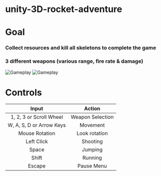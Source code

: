 # unity-3D-rocket-adventure

# Goal
### Collect resources and kill all skeletons to complete the game
### 3 different weapons (various range, fire rate & damage)

![Gameplay](Readme%20Resources/gameplay1.gif)
![Gameplay](Readme%20Resources/gameplay2.gif)

# Controls
|           Input          |      Action      |
|:------------------------:|:----------------:|
|  1, 2, 3 or Scroll Wheel | Weapon Selection |
| W, A, S, D or Arrow Keys |     Movement     |
|      Mouse Rotation      |   Look rotation  |
|        Left Click        |     Shooting     |
|           Space          |      Jumping     |
|           Shift          |      Running     |
|          Escape          |    Pause Menu    |
